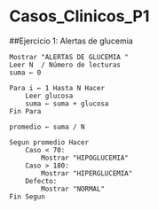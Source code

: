 # Casos_Clinicos_P1

##Ejercicio 1: Alertas de glucemia
   
    Mostrar "ALERTAS DE GLUCEMIA "
    Leer N  / Número de lecturas
    suma ← 0
    
    Para i ← 1 Hasta N Hacer
        Leer glucosa  
        suma ← suma + glucosa
    Fin Para
    
    promedio ← suma / N
    
    Segun promedio Hacer
        Caso < 70:
            Mostrar "HIPOGLUCEMIA"
        Caso > 180:
            Mostrar "HIPERGLUCEMIA"
        Defecto:
            Mostrar "NORMAL"
    Fin Segun
